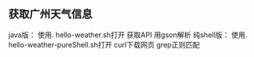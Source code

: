 
获取广州天气信息
-----------------------------
java版：
使用. hello-weather.sh打开
获取API
用gson解析
纯shell版：
使用. hello-weather-pureShell.sh打开
curl下载网页
grep正则匹配

